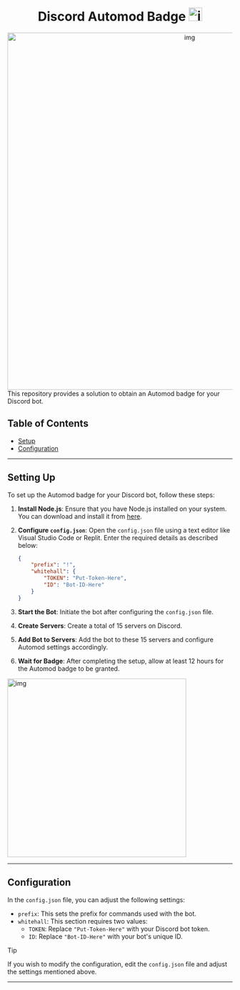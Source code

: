 <div align = "center">

# Discord Automod Badge <img src="https://github.com/Modraxis/Discord-AutoMod/assets/117416934/4345b092-0d14-4dc3-b8b4-a766054fb891" width="30" alt="img">

<img src="https://github.com/Modraxis/Discord-AutoMod/assets/117416934/28676d63-ddf8-40e8-9087-03f0ce3931d0" width="800" alt="img">

<br>
</div>
This repository provides a solution to obtain an Automod badge for your Discord bot.

## Table of Contents
- [Setup](#setup)
- [Configuration](#config)

---

## <a id="setup"></a> Setting Up

To set up the Automod badge for your Discord bot, follow these steps:

1. **Install Node.js**: Ensure that you have Node.js installed on your system. You can download and install it from [here](https://nodejs.org/).

2. **Configure `config.json`**: Open the `config.json` file using a text editor like Visual Studio Code or Replit. Enter the required details as described below:

    ```json
    {
        "prefix": "!",
        "whitehall": {
            "TOKEN": "Put-Token-Here",
            "ID": "Bot-ID-Here"
        }
    }
    ```

3. **Start the Bot**: Initiate the bot after configuring the `config.json` file.

4. **Create Servers**: Create a total of 15 servers on Discord.

5. **Add Bot to Servers**: Add the bot to these 15 servers and configure Automod settings accordingly.

6. **Wait for Badge**: After completing the setup, allow at least 12 hours for the Automod badge to be granted.

<div align = "left">
    <img src="https://github.com/Modraxis/Discord-AutoMod/assets/117416934/8c109a7c-e831-4181-8f77-10e30f5120ed" width="400" alt="img">
</div>

---

## <a id="config"></a> Configuration

In the `config.json` file, you can adjust the following settings:

- `prefix`: This sets the prefix for commands used with the bot.
- `whitehall`: This section requires two values:
    - `TOKEN`: Replace `"Put-Token-Here"` with your Discord bot token.
    - `ID`: Replace `"Bot-ID-Here"` with your bot's unique ID.

> [!TIP]
> If you wish to modify the configuration, edit the `config.json` file and adjust the settings mentioned above.

---
